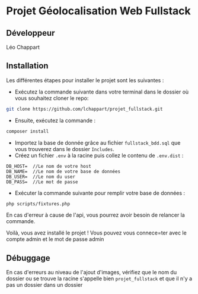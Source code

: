 # Projet Géolocalisation Web Fullstack

## Développeur
Léo Chappart


## Installation
Les différentes étapes pour installer le projet sont les suivantes :
- Exécutez la commande suivante dans votre terminal dans le dossier où vous souhaitez cloner le repo:
```bash  
git clone https://github.com/lchappart/projet_fullstack.git 
```
- Ensuite, exécutez la commande :
````bash
composer install
````
- Importez la base de donnée grâce au fichier `fullstack_bdd.sql` que vous trouverez dans le dossier `Includes`.
- Créez un fichier `.env` à la racine puis collez le contenu de `.env.dist` :
````
DB_HOST=  //Le nom de votre host
DB_NAME=  //Le nom de votre base de données
DB_USER=  //Le nom du user  
DB_PASS=  //Le mot de passe
````
- Exécuter la commande suivante pour remplir votre base de données :
````bash
php scripts/fixtures.php
````
En cas d'erreur à cause de l'api, vous pourrez avoir besoin de relancer la commande.

Voilà, vous avez installé le projet ! Vous pouvez vous connece=ter avec le compte admin et le mot de passe admin

## Débuggage
En cas d'erreurs au niveau de l'ajout d'images, vérifiez que le nom du dossier ou se trouve la racine s'appelle bien `projet_fullstack` et que il n'y a pas un dossier dans un dossier